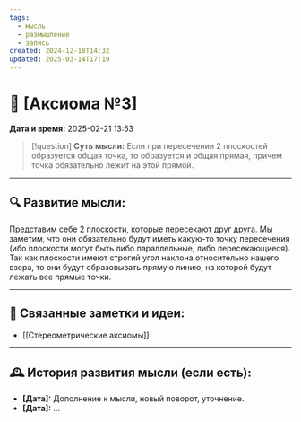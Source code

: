 ```yaml
---
tags:
  - мысль
  - размышление
  - запись
created: 2024-12-18T14:32
updated: 2025-03-14T17:19
---
```


# 💭  [Аксиома №3]

**Дата и время:** 2025-02-21 13:53

> [!question] **Суть мысли:**
> Если при пересечении 2 плоскостей образуется общая точка, то образуется и общая прямая, причем точка обязательно лежит на этой прямой.

---

## 🔍 Развитие мысли:

Представим себе 2 плоскости, которые пересекают друг друга. Мы заметим, что они обязательно будут иметь какую-то точку пересечения (ибо плоскости могут быть либо параллельные, либо пересекающиеся). Так как плоскости имеют строгий угол наклона относительно нашего взора, то они будут образовывать прямую линию, на которой будут лежать все прямые точки.



---

## 🔄 Связанные заметки и идеи:

- [[Стереометрические аксиомы]]

---

## 🕰️ История развития мысли (если есть):

* **[Дата]:**  Дополнение к мысли, новый поворот, уточнение.
* **[Дата]:**  ...